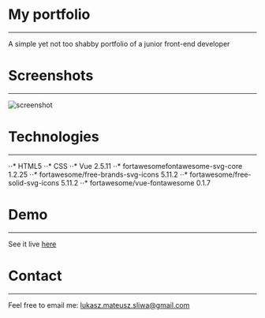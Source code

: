 # My portfolio
***
A simple yet not too shabby portfolio of a junior front-end developer

# Screenshots
---
![screenshot](https://github.com/lsliwaradioluz/lsliwaradioluz.github.io/screen-portfolio.jpg)

# Technologies 
---
⋅⋅* HTML5
⋅⋅* CSS
⋅⋅* Vue 2.5.11
⋅⋅* fortawesomefontawesome-svg-core 1.2.25
⋅⋅* fortawesome/free-brands-svg-icons 5.11.2
⋅⋅* fortawesome/free-solid-svg-icons 5.11.2
⋅⋅* fortawesome/vue-fontawesome 0.1.7

# Demo
---
See it live [here](https://lsliwaradioluz.github.io/)

# Contact 
---
Feel free to email me: lukasz.mateusz.sliwa@gmail.com
